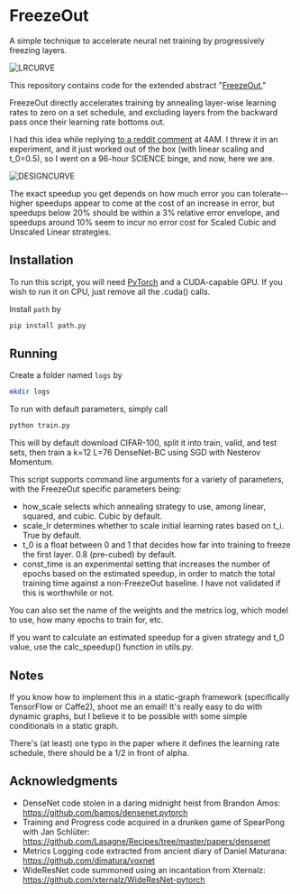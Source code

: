# FreezeOut
A simple technique to accelerate neural net training by progressively freezing layers.

![LRCURVE](http://i.imgur.com/yKE9pzG.gif)

This repository contains code for the extended abstract "[FreezeOut.](https://arxiv.org/abs/1706.04983)" 

FreezeOut directly accelerates training by annealing layer-wise learning rates to zero on a set schedule, and excluding layers from the backward pass once their learning rate bottoms out.

I had this idea while replying [to a reddit comment](https://www.reddit.com/r/MachineLearning/comments/6goyh5/r_forward_thinking_building_and_training_neural/dis12qh/) at 4AM. I threw it in an experiment, and it just worked out of the box (with linear scaling and t_0=0.5), so I went on a 96-hour SCIENCE binge, and now, here we are.

![DESIGNCURVE](http://i.imgur.com/lsa1pRq.png)

The exact speedup you get depends on how much error you can tolerate--higher speedups appear to come at the cost of an increase in error, but speedups below 20% should be within a 3% relative error envelope, and speedups around 10% seem to incur no error cost for Scaled Cubic and Unscaled Linear strategies.

## Installation
To run this script, you will need [PyTorch](http://pytorch.org) and a CUDA-capable GPU. If you wish to run it on CPU, just remove all the .cuda() calls.

Install ```path``` by 
```sh
pip install path.py
```

## Running
Create a folder named ```logs``` by 

```sh
mkdir logs
```

To run with default parameters, simply call

```sh
python train.py
```

This will by default download CIFAR-100, split it into train, valid, and test sets, then train a k=12 L=76 DenseNet-BC using SGD with Nesterov Momentum.

This script supports command line arguments for a variety of parameters, with the FreezeOut specific parameters being:
- how_scale selects which annealing strategy to use, among linear, squared, and cubic. Cubic by default.
- scale_lr determines whether to scale initial learning rates based on t_i. True by default.
- t_0 is a float between 0 and 1 that decides how far into training to freeze the first layer. 0.8 (pre-cubed) by default.
- const_time is an experimental setting that increases the number of epochs based on the estimated speedup, in order to match the total training time against a non-FreezeOut baseline. I have not validated if this is worthwhile or not.

You can also set the name of the weights and the metrics log, which model to use, how many epochs to train for, etc.

If you want to calculate an estimated speedup for a given strategy and t_0 value, use the calc_speedup() function in utils.py.

## Notes
If you know how to implement this in a static-graph framework (specifically TensorFlow or Caffe2), shoot me an email! It's really easy to do with dynamic graphs, but I believe it to be possible with some simple conditionals in a static graph. 

There's (at least) one typo in the paper where it defines the learning rate schedule, there should be a 1/2 in front of alpha.

## Acknowledgments
- DenseNet code stolen in a daring midnight heist from Brandon Amos: https://github.com/bamos/densenet.pytorch
- Training and Progress code acquired in a drunken game of SpearPong with Jan Schlüter: https://github.com/Lasagne/Recipes/tree/master/papers/densenet
- Metrics Logging code extracted from ancient diary of Daniel Maturana: https://github.com/dimatura/voxnet
- WideResNet code summoned using an incantation from Xternalz: https://github.com/xternalz/WideResNet-pytorch
